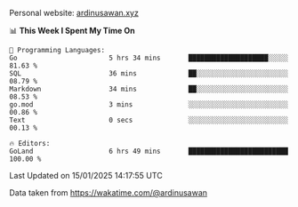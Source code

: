 Personal website: [ardinusawan.xyz](https://ardinusawan.xyz)

<!--START_SECTION:waka-->
📊 **This Week I Spent My Time On** 

```text
💬 Programming Languages: 
Go                       5 hrs 34 mins       ████████████████████░░░░░   81.63 % 
SQL                      36 mins             ██░░░░░░░░░░░░░░░░░░░░░░░   08.79 % 
Markdown                 34 mins             ██░░░░░░░░░░░░░░░░░░░░░░░   08.53 % 
go.mod                   3 mins              ░░░░░░░░░░░░░░░░░░░░░░░░░   00.86 % 
Text                     0 secs              ░░░░░░░░░░░░░░░░░░░░░░░░░   00.13 % 

🔥 Editors: 
GoLand                   6 hrs 49 mins       █████████████████████████   100.00 % 
```


 Last Updated on 15/01/2025 14:17:55 UTC
<!--END_SECTION:waka-->
Data taken from https://wakatime.com/@ardinusawan
